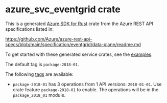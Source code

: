 # azure_svc_eventgrid crate

This is a generated [Azure SDK for Rust](https://github.com/Azure/azure-sdk-for-rust) crate from the Azure REST API specifications listed in:

https://github.com/Azure/azure-rest-api-specs/blob/main/specification/eventgrid/data-plane/readme.md

To get started with these generated service crates, see the [examples](https://github.com/Azure/azure-sdk-for-rust/blob/main/services/README.md#examples).

The default tag is `package-2018-01`.

The following [tags](https://github.com/Azure/azure-sdk-for-rust/blob/main/services/tags.md) are available:

- `package-2018-01` has 3 operations from 1 API versions: `2018-01-01`. Use crate feature `package-2018-01` to enable. The operations will be in the `package_2018_01` module.